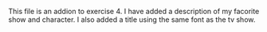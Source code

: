 This file is an addion to exercise 4. I have added a description of my facorite show and character. I also added a title using the same font as the tv show.
